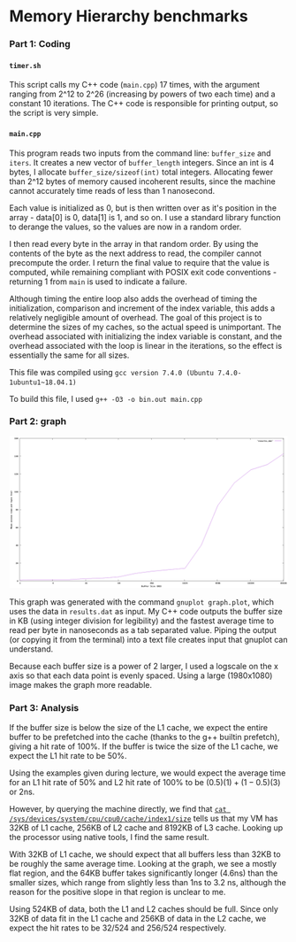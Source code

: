 # Memory Hierarchy benchmarks

### Part 1: Coding
#### `timer.sh`
This script calls my C++ code (`main.cpp`) 17 times, with the argument ranging from 2^12 to 2^26 (increasing by powers of two each time) and a constant 10 iterations. The C++ code is responsible for printing output, so the script is very simple.

#### `main.cpp`
This program reads two inputs from the command line: `buffer_size` and `iters`. It creates a new vector of `buffer_length` integers. Since an int is 4 bytes, I allocate `buffer_size/sizeof(int)` total integers. Allocating fewer than 2^12 bytes of memory caused incoherent results, since the machine cannot accurately time reads of less than 1 nanosecond. 

Each value is initialized as 0, but is then written over as it's position in the array - data[0] is 0, data[1] is 1, and so on. I use a standard library function to derange the values, so the values are now in a random order.

I then read every byte in the array in that random order. By using the contents of the byte as the next address to read, the compiler cannot precompute the order. I return the final value to require that the value is computed, while remaining compliant with POSIX exit code conventions - returning 1 from `main` is used to indicate a failure.

Although timing the entire loop also adds the overhead of timing the initialization, comparison and increment of the index variable, this adds a relatively negligible amount of overhead. The goal of this project is to determine the sizes of my caches, so the actual speed is unimportant. The overhead associated with initializing the index variable is constant, and the overhead associated with the loop is linear in the iterations, so the effect is essentially the same for all sizes.

This file was compiled using `gcc version 7.4.0 (Ubuntu 7.4.0-1ubuntu1~18.04.1)`

To build this file, I used `g++ -O3 -o bin.out main.cpp`

### Part 2: graph
![Graph](https://github.com/jon-takagi/CS389HW1/blob/master/graph.png)

This graph was generated with the command `gnuplot graph.plot`, which uses the data in `results.dat` as input. My C++ code outputs the buffer size in KB (using integer division for legibility) and the fastest average time to read per byte in nanoseconds as a tab separated value. Piping the output (or copying it from the terminal) into a text file creates input that gnuplot can understand.

Because each buffer size is a power of 2 larger, I used a logscale on the x axis so that each data point is evenly spaced. Using a large (1980x1080) image makes the graph more readable.

### Part 3: Analysis
If the buffer size is below the size of the L1 cache, we expect the entire buffer to be prefetched into the cache (thanks to the g++ builtin prefetch), giving a hit rate of 100%. If the buffer is twice the size of the L1 cache, we expect the L1 hit rate to be 50%.

Using the examples given during lecture, we would expect the average time for an L1 hit rate of 50% and L2 hit rate of 100% to be
$(0.5)(1) + (1-0.5)(3)$ or 2ns.

However, by querying the machine directly, we find that [`cat /sys/devices/system/cpu/cpu0/cache/index1/size`](https://stackoverflow.com/questions/20330509/different-cpu-cache-size-reported-by-sys-device-and-dmidecode) tells us that my VM has 32KB of L1 cache, 256KB of L2 cache and 8192KB of L3 cache. Looking up the processor using native tools, I find the same result.

With 32KB of L1 cache, we should expect that all buffers less than 32KB to be roughly the same average time. Looking at the graph, we see a mostly flat region, and the 64KB buffer takes significantly longer (4.6ns) than the smaller sizes, which range from slightly less than 1ns to 3.2 ns, although the reason for the positive slope in that region is unclear to me.

Using 524KB of data, both the L1 and L2 caches should be full. Since only 32KB of data fit in the L1 cache and 256KB of data in the L2 cache, we expect the hit rates to be 32/524 and 256/524 respectively.

